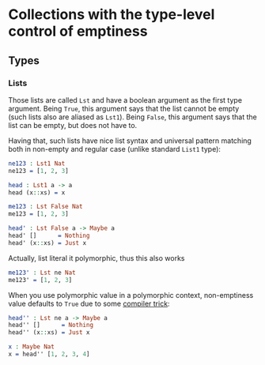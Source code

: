 <!-- idris
module README

import Data.CheckedEmpty.List
-->

# Collections with the type-level control of emptiness

## Types

### Lists

Those lists are called `Lst` and have a boolean argument as the first type argument.
Being `True`, this argument says that the list cannot be empty (such lists also are aliased as `Lst1`).
Being `False`, this argument says that the list can be empty, but does not have to.

Having that, such lists have nice list syntax and universal pattern matching both in non-empty and regular case
(unlike standard `List1` type):

```idris
ne123 : Lst1 Nat
ne123 = [1, 2, 3]

head : Lst1 a -> a
head (x::xs) = x
```

```idris
me123 : Lst False Nat
me123 = [1, 2, 3]

head' : Lst False a -> Maybe a
head' []      = Nothing
head' (x::xs) = Just x
```

Actually, list literal it polymorphic, thus this also works

```idris
me123' : Lst ne Nat
me123' = [1, 2, 3]
```

When you use polymorphic value in a polymorphic context, non-emptiness value defaults to `True`
due to some [compiler trick](https://github.com/buzden/idris2-if-unsolved-implicit):

```idris
head'' : Lst ne a -> Maybe a
head'' []      = Nothing
head'' (x::xs) = Just x

x : Maybe Nat
x = head'' [1, 2, 3, 4]
```
